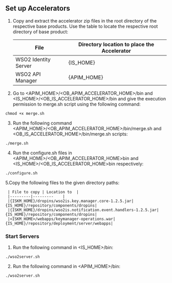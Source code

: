 ## Set up Accelerators
1. Copy and extract the accelerator zip files in the root directory of the respective base products. Use the table to 
locate the respective root directory of base product:

    | File | Directory location to place the Accelerator |
    |---------|---------    |
    |WSO2 Identity Server|{IS_HOME}|
    |WSO2 API Manager|{APIM_HOME}|
    
2. Go to <APIM_HOME>/<OB_APIM_ACCELERATOR_HOME>/bin and <IS_HOME>/<OB_IS_ACCELERATOR_HOME>/bin and give the execution 
permission to merge.sh script using the following command:
```
chmod +x merge.sh
```
3. Run the following command <APIM_HOME>/<OB_APIM_ACCELERATOR_HOME>/bin/merge.sh and 
<OB_IS_ACCELERATOR_HOME>/bin/merge.sh scripts:
```
./merge.sh
```
4. Run the configure.sh files in <APIM_HOME>/<OB_APIM_ACCELERATOR_HOME>bin and 
<IS_HOME>/<OB_IS_ACCELERATOR_HOME>bin respectively:
```
./configure.sh
```
5.Copy the following files to the given directory paths:
    
     | File to copy | Location to  |
     |---------|---------    |
     |{ISKM_HOME}/dropins/wso2is.key.manager.core-1.2.5.jar|{IS_HOME}/repository/components/dropins|
     |{ISKM_HOME}/dropins/wso2is.notification.event.handlers-1.2.5.jar|{IS_HOME}/repository/components/dropins|
     |<ISKM_HOME>/webapps/keymanager-operations.war|{IS_HOME}/repository/deployment/server/webapps|

### Start Servers

1. Run the following command in <IS_HOME>/bin:
```
./wso2server.sh
```
2. Run the following command in <APIM_HOME>/bin:
```
./wso2server.sh
```